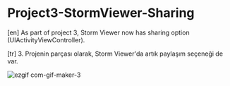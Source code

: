 # Project3-StormViewer-Sharing

[en] As part of project 3, Storm Viewer now has sharing option (UIActivityViewController).

[tr] 3. Projenin parçası olarak, Storm Viewer'da artık paylaşım seçeneği de var.

![ezgif com-gif-maker-3](https://user-images.githubusercontent.com/96617749/178510395-6f41658b-9581-4012-8dcf-d25078a1b424.gif)

